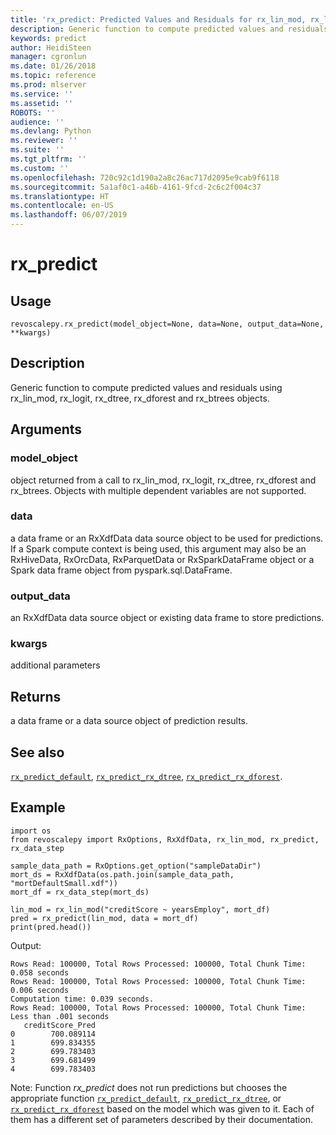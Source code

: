 ```yaml
---
title: 'rx_predict: Predicted Values and Residuals for rx_lin_mod, rx_logit, rx_dtree, (revoscalepy)'
description: Generic function to compute predicted values and residuals using rx_lin_mod, rx_logit, rx_dtree, rx_dforest and rx_btrees objects.
keywords: predict
author: HeidiSteen
manager: cgronlun
ms.date: 01/26/2018
ms.topic: reference
ms.prod: mlserver
ms.service: ''
ms.assetid: ''
ROBOTS: ''
audience: ''
ms.devlang: Python
ms.reviewer: ''
ms.suite: ''
ms.tgt_pltfrm: ''
ms.custom: ''
ms.openlocfilehash: 720c92c1d190a2a8c26ac717d2095e9cab9f6118
ms.sourcegitcommit: 5a1af0c1-a46b-4161-9fcd-2c6c2f004c37
ms.translationtype: HT
ms.contentlocale: en-US
ms.lasthandoff: 06/07/2019
---
```

# <a name="rxpredict"></a>rx_predict


 


## <a name="usage"></a>Usage



```
revoscalepy.rx_predict(model_object=None, data=None, output_data=None, **kwargs)
```





## <a name="description"></a>Description

Generic function to compute predicted values and residuals using rx_lin_mod, rx_logit, rx_dtree, rx_dforest and rx_btrees objects.


## <a name="arguments"></a>Arguments


### <a name="modelobject"></a>model_object

object returned from a call to rx_lin_mod, rx_logit, rx_dtree, rx_dforest and rx_btrees. Objects with multiple dependent variables are not supported.


### <a name="data"></a>data

a data frame or an RxXdfData data source object to be used for predictions.
If a Spark compute context is being used, this argument may also be an RxHiveData, RxOrcData, RxParquetData or RxSparkDataFrame object or a Spark data frame object from pyspark.sql.DataFrame.


### <a name="outputdata"></a>output_data

an RxXdfData data source object or existing data frame to store predictions.


### <a name="kwargs"></a>kwargs

additional parameters


## <a name="returns"></a>Returns

a data frame or a data source object of prediction results.


## <a name="see-also"></a>See also

[`rx_predict_default`](rx-predict-default.md), [`rx_predict_rx_dtree`](rx-predict-rx-dtree.md), [`rx_predict_rx_dforest`](rx-predict-rx-dforest.md).


## <a name="example"></a>Example



```
import os
from revoscalepy import RxOptions, RxXdfData, rx_lin_mod, rx_predict, rx_data_step

sample_data_path = RxOptions.get_option("sampleDataDir")
mort_ds = RxXdfData(os.path.join(sample_data_path, "mortDefaultSmall.xdf"))
mort_df = rx_data_step(mort_ds)

lin_mod = rx_lin_mod("creditScore ~ yearsEmploy", mort_df)
pred = rx_predict(lin_mod, data = mort_df)
print(pred.head())
```


Output:



```
Rows Read: 100000, Total Rows Processed: 100000, Total Chunk Time: 0.058 seconds 
Rows Read: 100000, Total Rows Processed: 100000, Total Chunk Time: 0.006 seconds 
Computation time: 0.039 seconds.
Rows Read: 100000, Total Rows Processed: 100000, Total Chunk Time: Less than .001 seconds 
   creditScore_Pred
0        700.089114
1        699.834355
2        699.783403
3        699.681499
4        699.783403
```


Note: Function *rx_predict* does not run predictions but chooses the appropriate function [`rx_predict_default`](rx-predict-default.md), [`rx_predict_rx_dtree`](rx-predict-rx-dtree.md), or [`rx_predict_rx_dforest`](rx-predict-rx-dforest.md) based on the model which was given to it. Each of them has a different set of parameters described by their documentation. 
